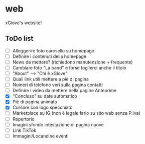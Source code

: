 # web
xGiove's website!

## ToDo list

- [ ] Alleggerire foto carosello su homepage
- [ ] Definire i contenuti della homepage
- [ ] News da mettere? (richiedono manutenzione + frequente)
- [ ] Cambiare foto "La band" e forse toglierci anche il titolo
- [ ] "About" --> "Chi è xGiove"
- [ ] Quali link utili mettere a piè di pagina
- [ ] Numeri di telefono veri sulla pagina contatti
- [ ] Definire i video da mettere nella pagine Anteprime
- [x] "Concluso" su date automatico 
- [x] Piè di pagina animato
- [x] Cursore con logo specchiato
- [ ] Marketplace su IG (non è legale farlo su sito web senza P.Iva)
- [ ] Repertorio
- [ ] Imagini sfondo intestazione di pagina nuove
- [ ] Link TikTok
- [ ] Immagini/Locandine eventi

